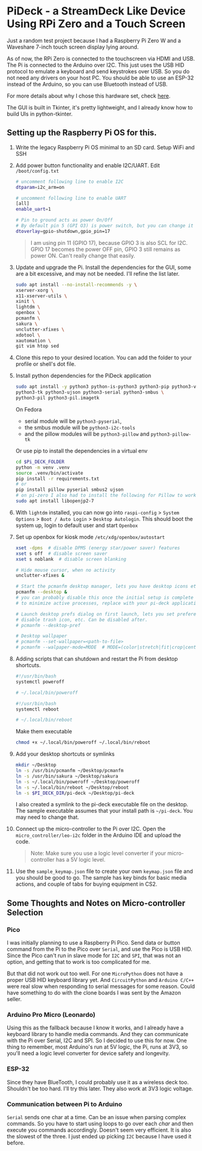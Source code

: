 # PiDeck - a StreamDeck Like Device Using RPi Zero and a Touch Screen

Just a random test project because I had a Raspberry Pi Zero W and a Waveshare
7-inch touch screen display lying around.

As of now, the RPi Zero is connected to the touchscreen via HDMI and USB. The Pi
is connected to the Arduino over I2C. This just uses the USB HID protocol to
emulate a keyboard and send keystrokes over USB. So you do not need
any drivers on your host PC. You should be able to use an ESP-32 instead of
the Arduino, so you can use Bluetooth instead of USB.

For more details about why I chose this hardware set, check
[here](#some-thoughts-and-notes-on-micro-controller-selection).

The GUI is built in Tkinter, it's pretty lightweight, and I already know how to
build UIs in python-tkinter.

## Setting up the Raspberry Pi OS for this.
1. Write the legacy Raspberry Pi OS minimal to an SD card. Setup WiFi and SSH

2. Add power button functionality and enable I2C/UART. Edit `/boot/config.txt`
    ```bash
    # uncomment following line to enable I2C
    dtparam=i2c_arm=on

    # uncomment following line to enable UART
    [all]
    enable_uart=1

    # Pin to ground acts as power On/Off
    # By default pin 5 (GPI O3) is power switch, but you can change it
    dtoverlay=gpio-shutdown,gpio_pin=17
    ```
    > I am using pin 11 (GPIO 17), because GPIO 3 is also SCL for I2C.
    > GPIO 17 becomes the power OFF pin, GPIO 3 still remains as power ON.
    > Can't really change that easily.

3. Update and upgrade the Pi. Install the dependencies for the GUI, some are a
bit excessive, and may not be needed. I'll refine the list later.
    ```bash
    sudo apt install --no-install-recommends -y \
    xserver-xorg \
    x11-xserver-utils \
    xinit \
    lightdm \
    openbox \
    pcmanfm \
    sakura \
    unclutter-xfixes \
    xdotool \
    xautomation \
    git vim htop sed
    ```

4. Clone this repo to your desired location. You can add the folder to your
profile or shell's dot file.

5. Install python dependencies for the PiDeck application
    ```bash
    sudo apt install -y python3 python-is-python3 python3-pip python3-venv \
    python3-tk python3-ujson python3-serial python3-smbus \
    python3-pil python3-pil.imagetk
    ```
    On Fedora
    - serial module will be `python3-pyserial`,
    - the smbus module will be `python3-i2c-tools`
    - and the pillow modules will be `python3-pillow` and `python3-pillow-tk`

    Or use pip to install the dependencies in a virtual env
    ```bash
    cd $Pi_DECK_FOLDER
    python -m venv .venv
    source .venv/bin/activate
    pip install -r requirements.txt
    # or
    pip install pillow pyserial smbus2 ujson
    # on pi-zero I also had to install the following for Pillow to work
    sudo apt install libopenjp2-7
    ```

6. With `lightdm` installed, you can now go into `raspi-config` >
`System Options` > `Boot / Auto Login` > `Desktop Autologin`. This should boot
the system up, login to default user and start `Openbox`

7. Set up openbox for kiosk mode `/etc/xdg/openbox/autostart`
    ```bash
    xset -dpms  # disable DPMS (energy star/power saver) features
    xset s off  # disable screen saver
    xset s noblank  # disable screen blanking

    # Hide mouse cursor, when no activity
    unclutter-xfixes &

    # Start the pcmanfm desktop manager, lets you have desktop icons etc
    pcmanfm --desktop &
    # you can probably disable this once the initial setup is complete
    # to minimize active processes, replace with your pi-deck application

    # Launch desktop prefs dialog on first launch, lets you set preferences
    # disable trash icon, etc. Can be disabled after.
    # pcmanfm --desktop-pref

    # Desktop wallpaper
    # pcmanfm --set-wallpaper=<path-to-file>
    # pcmanfm --walpaper-mode=MODE  # MODE=(color|stretch|fit|crop|center|tile|screen)
    ```

8. Adding scripts that can shutdown and restart the Pi from desktop shortcuts.
    ```bash
    #!/usr/bin/bash
    systemctl poweroff

    # ~/.local/bin/poweroff
    ```

    ```bash
    #!/usr/bin/bash
    systemctl reboot

    # ~/.local/bin/reboot
    ```

    Make them executable
    ```bash
    chmod +x ~/.local/bin/poweroff ~/.local/bin/reboot
    ```

9.  Add your desktop shortcuts or symlinks
    ```bash
    mkdir ~/Desktop
    ln -s /usr/bin/pcmanfm ~/Desktop/pcmanfm
    ln -s /usr/bin/sakura ~/Desktop/sakura
    ln -s ~/.local/bin/poweroff ~/Desktop/poweroff
    ln -s ~/.local/bin/reboot ~/Desktop/reboot
    ln -s $PI_DECK_DIR/pi-deck ~/Desktop/pi-deck
    ```
    I also created a symlink to the pi-deck executable file on the desktop.
    The sample executable assumes that your install path is `~/pi-deck`. You may
    need to change that.

10. Connect up the micro-controller to the Pi over I2C. Open the
`micro_controller/leo-i2c` folder in the Arduino IDE and upload the code.
    > Note: Make sure you use a logic level converter if your micro-controller
    > has a 5V logic level.

11.  Use the `sample_keymap.json` file to create your own `keymap.json` file and
you should be good to go. The sample has key binds for basic media actions,
and couple of tabs for buying equipment in CS2.

## Some Thoughts and Notes on Micro-controller Selection
### Pico
I was initially planning to use a Raspberry Pi Pico. Send data or
button command from the Pi to the Pico over `Serial`, and use the Pico is USB
HID. Since the Pico can't run in slave mode for `I2C` and `SPI`, that was not an
option, and getting that to work is too complicated for me.

But that did not work out too well. For one `MicroPython` does not have a
proper USB HID keyboard library yet. And `CircuitPython` and `Arduino C/C++`
were real slow when responding to serial messages for some reason. Could have
something to do with the clone boards I was sent by the Amazon seller.

### Arduino Pro Micro (Leonardo)
Using this as the fallback because I know it works, and I already have a
keyboard library to handle media commands. And they can communicate with the Pi
over Serial, I2C and SPI. So I decided to use this for now. One thing to
remember, most Arduino's run at 5V logic, the Pi, runs at 3V3, so you'll need
a logic level converter for device safety and longevity.

### ESP-32
Since they have BlueTooth, I could probably use it as a wireless deck too.
Shouldn't be too hard. I'll try this later. They also work at 3V3 logic voltage.

### Communication between Pi to Arduino
`Serial` sends one char at a time. Can be an issue when parsing complex
commands. So you have to start using loops to go over each *char* and then
execute you commands accordingly. Doesn't seem very efficient. It is also the
slowest of the three. I just ended up picking `I2C` because I have used it
before.
